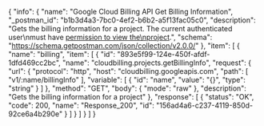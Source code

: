 {
  "info": {
    "name": "Google Cloud Billing API Get Billing Information",
    "_postman_id": "b1b3d4a3-7bc0-4ef2-b6b2-a5f13fac05c0",
    "description": "Gets the billing information for a project. The current authenticated user\nmust have [permission to view the\nproject](https://cloud.google.com/docs/permissions-overview#h.bgs0oxofvnoo\n).",
    "schema": "https://schema.getpostman.com/json/collection/v2.0.0/"
  },
  "item": [
    {
      "name": "billing",
      "item": [
        {
          "id": "893e5f99-124e-450f-afdf-1dfd469cc2bc",
          "name": "cloudbilling.projects.getBillingInfo",
          "request": {
            "url": {
              "protocol": "http",
              "host": "cloudbilling.googleapis.com",
              "path": [
                "v1/:name/billingInfo"
              ],
              "variable": [
                {
                  "id": "name",
                  "value": "{}",
                  "type": "string"
                }
              ]
            },
            "method": "GET",
            "body": {
              "mode": "raw"
            },
            "description": "Gets the billing information for a project"
          },
          "response": [
            {
              "status": "OK",
              "code": 200,
              "name": "Response_200",
              "id": "156ad4a6-c237-4119-850d-92ce6a4b290e"
            }
          ]
        }
      ]
    }
  ]
}